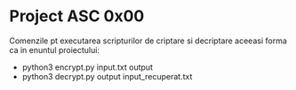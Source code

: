 
# Project ASC 0x00

Comenzile pt executarea scripturilor de criptare si decriptare aceeasi forma ca in enuntul proiectului:
 - python3 encrypt.py <parola> input.txt output
 - python3 decrypt.py output <parola> input_recuperat.txt

